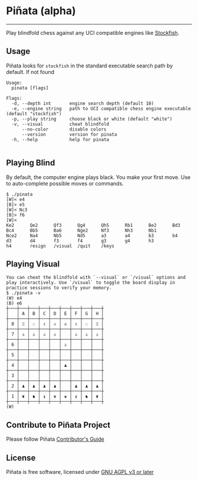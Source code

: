 # Piñata (alpha)
----------------
Play blindfold chess against any UCI compatible engines like [Stockfish](https://stockfishchess.org/). 

## Usage
Piñata looks for `stockfish` in the standard executable search path by default. If not found 
```
Usage:
  pinata [flags]

Flags:
  -d, --depth int       engine search depth (default 10)
  -e, --engine string   path to UCI compatible chess engine executable (default "stockfish")
  -p, --play string     choose black or white (default "white")
  -v, --visual          cheat blindfold
      --no-color        disable colors 
      --version         version for pinata
  -h, --help            help for pinata
  
```

## Playing Blind
By default, the computer engine plays black. You make your first move. Use <TAB> to auto-complete possible moves or commands.
```
$ ./pinata 
[W]< e4
[B]> e5
[W]< Nc3 
[B]> f6
[W]< 
Ke2      Qe2      Qf3      Qg4      Qh5      Rb1      Be2      Bd3      Bc4      Bb5      Ba6      Nge2     Nf3      Nh3      Nb1
Nce2     Na4      Nb5      Nd5      a3       a4       b3       b4       d3       d4       f3       f4       g3       g4       h3
h4       resign   /visual  /quit    /keys
```
## Playing Visual
```
You can cheat the blindfold with `--visual` or `/visual` options and play interactively. Use `/visual` to toggle the board display in practice sessions to verify your memory.
$ ./pinata -v
(W) e4
(B) e6
┼───┼───┼───┼───┼───┼───┼───┼───┼───┼
│   │ A │ B │ C │ D │ E │ F │ G │ H │
┼───┼───┼───┼───┼───┼───┼───┼───┼───┼
│ 8 │ ♖ │ ♘ │ ♗ │ ♕ │ ♔ │ ♗ │ ♘ │ ♖ │
┼───┼───┼───┼───┼───┼───┼───┼───┼───┼
│ 7 │ ♙ │ ♙ │ ♙ │ ♙ │   │ ♙ │ ♙ │ ♙ │
┼───┼───┼───┼───┼───┼───┼───┼───┼───┼
│ 6 │   │   │   │   │ ♙ │   │   │   │
┼───┼───┼───┼───┼───┼───┼───┼───┼───┼
│ 5 │   │   │   │   │   │   │   │   │
┼───┼───┼───┼───┼───┼───┼───┼───┼───┼
│ 4 │   │   │   │   │ ♟ │   │   │   │
┼───┼───┼───┼───┼───┼───┼───┼───┼───┼
│ 3 │   │   │   │   │   │   │   │   │
┼───┼───┼───┼───┼───┼───┼───┼───┼───┼
│ 2 │ ♟ │ ♟ │ ♟ │ ♟ │   │ ♟ │ ♟ │ ♟ │
┼───┼───┼───┼───┼───┼───┼───┼───┼───┼
│ 1 │ ♜ │ ♞ │ ♝ │ ♛ │ ♚ │ ♝ │ ♞ │ ♜ │
┼───┼───┼───┼───┼───┼───┼───┼───┼───┼
(W)

```
## Contribute to Piñata Project
Please follow Piñata [Contributor's Guide](https://github.com/abperiasamy/pinata/blob/master/CONTRIBUTING.md)

## License
Piñata is free software, licensed under [GNU AGPL v3 or later](https://github.com/abperiasamy/pinata/blob/master/LICENSE)
